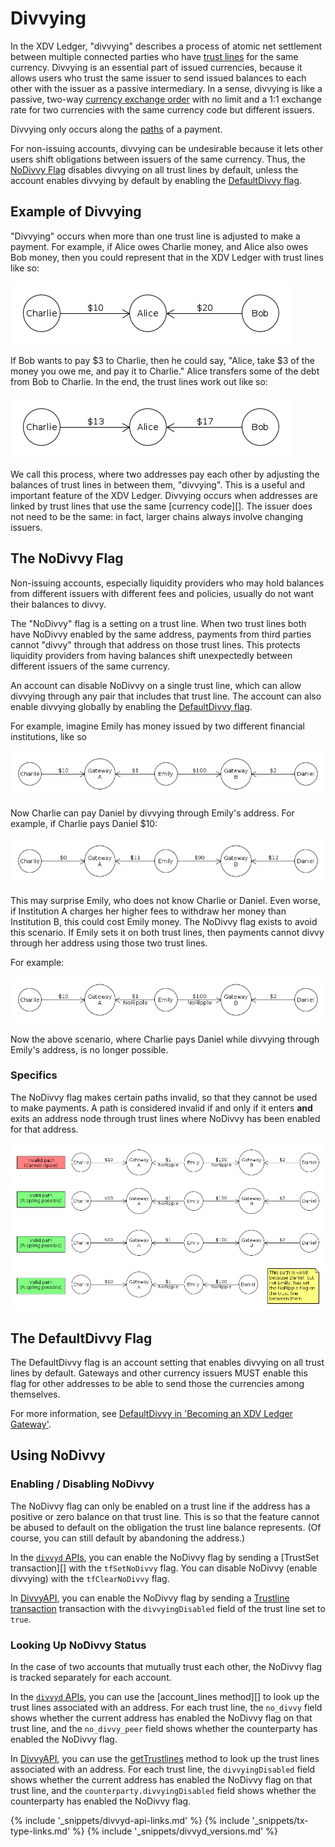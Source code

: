 # Divvying

In the XDV Ledger, "divvying" describes a process of atomic net settlement between multiple connected parties who have [trust lines](trust-lines-and-issuing.html) for the same currency. Divvying is an essential part of issued currencies, because it allows users who trust the same issuer to send issued balances to each other with the issuer as a passive intermediary. In a sense, divvying is like a passive, two-way [currency exchange order](offers.html) with no limit and a 1:1 exchange rate for two currencies with the same currency code but different issuers.

Divvying only occurs along the [paths](paths.html) of a payment.

For non-issuing accounts, divvying can be undesirable because it lets other users shift obligations between issuers of the same currency. Thus, the [NoDivvy Flag](#the-nodivvy-flag) disables divvying on all trust lines by default, unless the account enables divvying by default by enabling the [DefaultDivvy flag](#the-defaultdivvy-flag).


## Example of Divvying

"Divvying" occurs when more than one trust line is adjusted to make a payment. For example, if Alice owes Charlie money, and Alice also owes Bob money, then you could represent that in the XDV Ledger with trust lines like so:

![Charlie --($10)-- Alice -- ($20) -- Bob](img/nodivvy-01.png)

If Bob wants to pay $3 to Charlie, then he could say, "Alice, take $3 of the money you owe me, and pay it to Charlie." Alice transfers some of the debt from Bob to Charlie. In the end, the trust lines work out like so:

![Charlie --($13)-- Alice --($17)-- Bob](img/nodivvy-02.png)

We call this process, where two addresses pay each other by adjusting the balances of trust lines in between them, "divvying". This is a useful and important feature of the XDV Ledger. Divvying occurs when addresses are linked by trust lines that use the same [currency code][]. The issuer does not need to be the same: in fact, larger chains always involve changing issuers.

## The NoDivvy Flag

Non-issuing accounts, especially liquidity providers who may hold balances from different issuers with different fees and policies, usually do not want their balances to divvy.

The "NoDivvy" flag is a setting on a trust line. When two trust lines both have NoDivvy enabled by the same address, payments from third parties cannot "divvy" through that address on those trust lines. This protects liquidity providers from having balances shift unexpectedly between different issuers of the same currency.

An account can disable NoDivvy on a single trust line, which can allow divvying through any pair that includes that trust line. The account can also enable divvying globally by enabling the [DefaultDivvy flag](#the-defaultdivvy-flag).

For example, imagine Emily has money issued by two different financial institutions, like so

![Charlie --($10)-- Institution A --($1)-- Emily --($100)-- Institution B --($2)-- Daniel](img/nodivvy-03.png)

Now Charlie can pay Daniel by divvying through Emily's address. For example, if Charlie pays Daniel $10:

![Charlie --($0)-- Institution A --($11)-- Emily --($90)-- Institution B --($12)-- Daniel](img/nodivvy-04.png)

This may surprise Emily, who does not know Charlie or Daniel. Even worse, if Institution A charges her higher fees to withdraw her money than Institution B, this could cost Emily money. The NoDivvy flag exists to avoid this scenario. If Emily sets it on both trust lines, then payments cannot divvy through her address using those two trust lines.

For example:

![Charlie --($10)-- Institution A --($1, NoDivvy)-- Emily --($100,NoDivvy)-- Institution B --($2)-- Daniel](img/nodivvy-05.png)

Now the above scenario, where Charlie pays Daniel while divvying through Emily's address, is no longer possible.

### Specifics

The NoDivvy flag makes certain paths invalid, so that they cannot be used to make payments. A path is considered invalid if and only if it enters **and** exits an address node through trust lines where NoDivvy has been enabled for that address.

![Diagram demonstrating that NoDivvy has to be set on both trust lines by the same address to do anything](img/nodivvy-06.png)


## The DefaultDivvy Flag

The DefaultDivvy flag is an account setting that enables divvying on all trust lines by default. Gateways and other currency issuers MUST enable this flag for other addresses to be able to send those the currencies among themselves.

For more information, see [DefaultDivvy in 'Becoming an XDV Ledger Gateway'](become-an-xdv-ledger-gateway.html#defaultdivvy).


## Using NoDivvy
<!--{# TODO: move these things into their own tutorials #}-->

### Enabling / Disabling NoDivvy

The NoDivvy flag can only be enabled on a trust line if the address has a positive or zero balance on that trust line. This is so that the feature cannot be abused to default on the obligation the trust line balance represents. (Of course, you can still default by abandoning the address.)

In the [`divvyd` APIs](divvyd-api.html), you can enable the NoDivvy flag by sending a [TrustSet transaction][] with the `tfSetNoDivvy` flag. You can disable NoDivvy (enable divvying) with the `tfClearNoDivvy` flag.

In [DivvyAPI](divvyapi-reference.html), you can enable the NoDivvy flag by sending a [Trustline transaction](divvyapi-reference.html#preparetrustline) transaction with the `divvyingDisabled` field of the trust line set to `true`.


### Looking Up NoDivvy Status

In the case of two accounts that mutually trust each other, the NoDivvy flag is tracked separately for each account.

In the [`divvyd` APIs](divvyd-api.html), you can use the [account_lines method][] to look up the trust lines associated with an address. For each trust line, the `no_divvy` field shows whether the current address has enabled the NoDivvy flag on that trust line, and the `no_divvy_peer` field shows whether the counterparty has enabled the NoDivvy flag.

In [DivvyAPI](divvyapi-reference.html), you can use the [getTrustlines](divvyapi-reference.html#gettrustlines) method to look up the trust lines associated with an address. For each trust line, the `divvyingDisabled` field shows whether the current address has enabled the NoDivvy flag on that trust line, and the `counterparty.divvyingDisabled` field shows whether the counterparty has enabled the NoDivvy flag.

<!--{# common link defs #}-->
{% include '_snippets/divvyd-api-links.md' %}
{% include '_snippets/tx-type-links.md' %}
{% include '_snippets/divvyd_versions.md' %}
